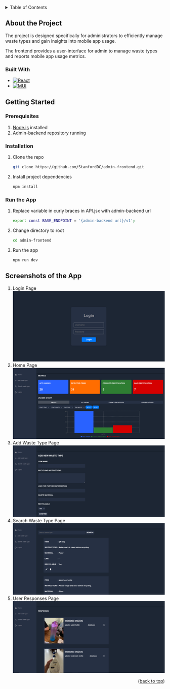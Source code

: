 <!-- Improved compatibility of back to top link: See: https://github.com/othneildrew/Best-README-Template/pull/73 -->
<a name="readme-top" id="readme-top"></a>

<!-- TABLE OF CONTENTS -->
<details>
  <summary>Table of Contents</summary>
  <ol>
    <li>
      <a href="#about-the-project">About the Project</a>
      <ul>
        <li><a href="#built-with">Built With</a></li>
      </ul>
    </li>
    <li>
      <a href="#getting-started">Getting Started</a>
      <ul>
        <li><a href="#prerequisites">Prerequisites</a></li>
        <li><a href="#installation">Installation</a></li>
        <li><a href="#run-the-app">Run the App</a></li>
      </ul>
    </li>
    <li>
      <a href="#screenshots-of-the-app">Screenshots of the app</a>
    </li>
  </ol>
</details>


<!-- ABOUT THE PROJECT -->
## About the Project
The project is designed specifically for administrators to efficiently manage waste types and gain insights into mobile app usage.

The frontend provides a user-interface for admin to manage waste types and reports mobile app usage metrics. 


### Built With

* [![React][React.com]][React-url]
* [![MUI][MUI.com]][MUI-url]


<!-- GETTING STARTED -->
## Getting Started
### Prerequisites
1. [Node.js] installed
2. Admin-backend repository running

### Installation
1. Clone the repo
   ```sh
   git clone https://github.com/StanfordDC/admin-frontend.git
   ```
2. Install project dependencies
    ```sh
    npm install
    ```

### Run the App
1. Replace variable in curly braces in API.jsx with admin-backend url
    ```sh
    export const BASE_ENDPOINT = '{admin-backend url}/v1';
     ```
2. Change directory to root
   ```sh
   cd admin-frontend
   ```
3. Run the app
    ```sh
    npm run dev
    ```

<!-- SCREENSHOT OF THE APP -->
## Screenshots of the App
1. Login Page
![Login](./public/login.png)
2. Home Page
![Home](./public/home.png)
3. Add Waste Type Page
![Add](./public/add-waste-type.png)
4. Search Waste Type Page
![Search](./public/search-waste-type.png)
5. User Responses Page
![Responses](./public/responses.png)

<p align="right">(<a href="#readme-top">back to top</a>)</p>


[MUI-url]: https://mui.com/
[MUI.com]: https://img.shields.io/badge/Material--UI-0081CB?style=for-the-badge&logo=material-ui&logoColor=white
[Node.js]: https://nodejs.org/en
[React-url]: https://legacy.reactjs.org/
[React.com]: https://img.shields.io/badge/React-20232A?style=for-the-badge&logo=react&logoColor=61DAFB
